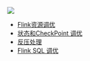 
<a title="Hits" target="_blank" href="https://github.com/zeekling/hits"><img src="https://hits.b3log.org/zeekling/flink_book.svg"></a>

- [Flink资源调优](./Resource.md)
- [状态和CheckPoint 调优](./CheckPoint.md)
- [反压处理](./backpress.md)
- [Flink SQL 调优]()




